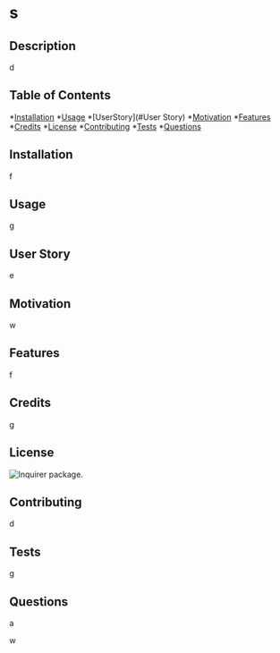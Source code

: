 # s

## Description

d

## Table of Contents

*[Installation](#Installation)
*[Usage](#Usage)
*[UserStory](#User Story)
*[Motivation](#Motivation)
*[Features](#Features)
*[Credits](#Credits)
*[License](#License)
*[Contributing](#Contributing)
*[Tests](#Tests)
*[Questions](#Questions)

## Installation

f

## Usage
 
g

## User Story

e

## Motivation

w

## Features

f

## Credits

g

## License

![Inquirer package](https://img.shields.io/badge/LICENSE-MIT-brightgreen).

## Contributing

d

## Tests

g

## Questions

a

w

